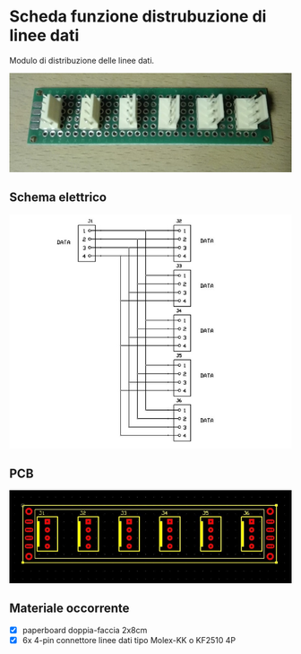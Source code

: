 # Scheda funzione distrubuzione di linee dati
Modulo di distribuzione delle linee dati.

![sf-built](sf-08_built.jpg)


## Schema elettrico
![sf-schematic](sf-08_sch.jpg)


## PCB
![sf-pcb](sf-08_pcb.jpg)


## Materiale occorrente
- [x] paperboard doppia-faccia 2x8cm
- [x] 6x 4-pin connettore linee dati tipo Molex-KK o KF2510 4P